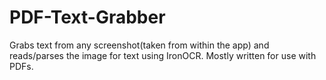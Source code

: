 # PDF-Text-Grabber
Grabs text from any screenshot(taken from within the app) and reads/parses the image for text using IronOCR. Mostly written for use with PDFs.
